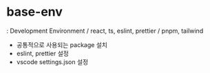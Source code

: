 # base-env

: Development Environment / react, ts, eslint, prettier / pnpm, tailwind

- 공통적으로 사용되는 package 설치
- eslint, prettier 설정
- vscode settings.json 설정
